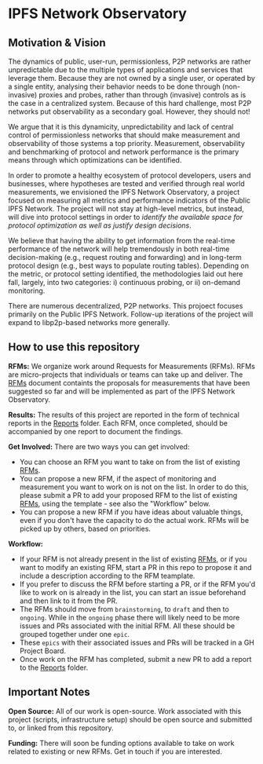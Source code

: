 # IPFS Network Observatory 

## Motivation & Vision

The dynamics of public, user-run, permissionless, P2P networks are rather unpredictable due to the multiple types of applications and services that leverage them. Because they are not owned by a single user, or operated by a single entity, analysing their behavior needs to be done through (non-invasive) proxies and probes, rather than through (invasive) controls as is the case in a centralized system. Because of this hard challenge, most P2P networks put observability as a secondary goal. However, they should not!

We argue that it is this dynamicity, unpredictability and lack of central control of permissionless networks that should make measurement and observability of those systems a top priority. Measurement, observability and benchmarking of protocol and network performance is the primary means through which optimizations can be identified.

In order to promote a healthy ecosystem of protocol developers, users and businesses, where hypotheses are tested and verified through real world measurements, we envisioned the IPFS Network Observatory, a project focused on measuring all metrics and performance indicators of the Public IPFS Network. The project will not stay at high-level metrics, but instead, will dive into protocol settings in order to _identify the available space for protocol optimization as well as justify design decisions_.

We believe that having the ability to get information from the real-time performance of the network will help tremendously in both real-time decision-making (e.g., request routing and forwarding) and in long-term protocol design (e.g., best ways to populate routing tables). Depending on the metric, or protocol setting identified, the methodologies laid out here fall, largely, into two categories: i) continuous probing, or ii) on-demand monitoring.

There are numerous decentralized, P2P networks. This projoect focuses primarily on the Public IPFS Network. Follow-up iterations of the project will expand to libp2p-based networks more generally.

## How to use this repository

**RFMs:** We organize work around Requests for Measurements (RFMs). RFMs are micro-projects that individuals or teams can take up and deliver. The [RFMs](RFMs.md) document containts the proposals for measurements that have been suggested so far and will be implemented as part of the IPFS Network Observatory.

**Results:** The results of this project are reported in the form of technical reports in the [Reports](reports/) folder. Each RFM, once completed, should be accompanied by one report to document the findings.

**Get Involved:** There are two ways you can get involved:
- You can choose an RFM you want to take on from the list of existing [RFMs](RFMs.md).
- You can propose a new RFM, if the aspect of monitoring and measurement you want to work on is not on the list. In order to do this, please submit a PR to add your proposed RFM to the list of existing [RFMs](RFMs.md), using the template - see also the "Workflow" below.
- You can propose a new RFM if you have ideas about valuable things, even if you don't have the capacity to do the actual work. RFMs will be picked up by others, based on priorities.

**Workflow:**
- If your RFM is not already present in the list of existing [RFMs](RFMs.md), or if you want to modify an existing RFM, start a PR in this repo to propose it and include a description according to the RFM teamplate.
- If you prefer to discuss the RFM before starting a PR, or if the RFM you'd like to work on is already in the list, you can start an issue beforehand and then link to it from the PR.
- The RFMs should move from `brainstorming`, to `draft` and then to `ongoing`. While in the `ongoing` phase there will likely need to be more issues and PRs associated with the initial RFM. All these should be grouped together under one `epic`.
- These `epics` with their associated issues and PRs will be tracked in a GH Project Board.
- Once work on the RFM has completed, submit a new PR to add a report to the [Reports](reports/) folder.

## Important Notes

**Open Source:** All of our work is open-source. Work associated with this project (scripts, infrastructure setup) should be open source and submitted to, or linked from this repository.

**Funding:** There will soon be funding options available to take on work related to existing or new RFMs. Get in touch if you are interested.